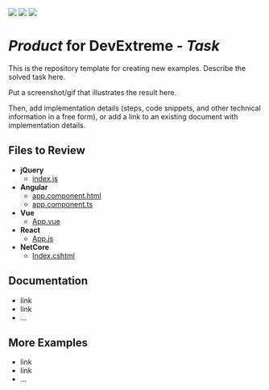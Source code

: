 <!-- default badges list -->
![](https://img.shields.io/endpoint?url=https://codecentral.devexpress.com/api/v1/VersionRange/340354634/20.2.6%2B)
[![](https://img.shields.io/badge/Open_in_DevExpress_Support_Center-FF7200?style=flat-square&logo=DevExpress&logoColor=white)](https://supportcenter.devexpress.com/ticket/details/T1129779)
[![](https://img.shields.io/badge/📖_How_to_use_DevExpress_Examples-e9f6fc?style=flat-square)](https://docs.devexpress.com/GeneralInformation/403183)
<!-- default badges end -->
# *Product* for DevExtreme - *Task*

This is the repository template for creating new examples. Describe the solved task here.

Put a screenshot/gif that illustrates the result here.

Then, add implementation details (steps, code snippets, and other technical information in a free form), or add a link to an existing document with implementation details. 

## Files to Review

- **jQuery**
    - [index.js](jQuery/src/index.js)
- **Angular**
    - [app.component.html](Angular/src/app/app.component.html)
    - [app.component.ts](Angular/src/app/app.component.ts)
- **Vue**
    - [App.vue](Vue/src/App.vue)
- **React**
    - [App.js](React/src/App.js)
- **NetCore**    
    - [Index.cshtml](ASP.NET_Core/SampleApp/Views/Home/Index.cshtml)

## Documentation

- link
- link
- ...

## More Examples

- link
- link
- ...

